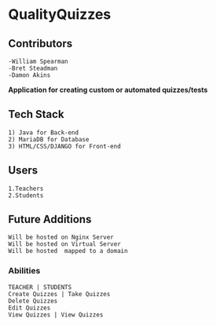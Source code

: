 # QualityQuizzes  
## Contributors
    -William Spearman  
    -Bret Steadman  
    -Damon Akins  
**Application for creating custom or automated quizzes/tests**  
## Tech Stack 
    1) Java for Back-end  
    2) MariaDB for Database  
    3) HTML/CSS/DJANGO for Front-end  
## Users
    1.Teachers  
    2.Students  
## Future Additions
    Will be hosted on Nginx Server  
    Will be hosted on Virtual Server  
    Will be hosted  mapped to a domain  

### Abilities
    TEACHER | STUDENTS
    Create Quizzes | Take Quizzes
    Delete Quizzes 
    Edit Quizzes
    View Quizzes | View Quizzes
